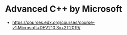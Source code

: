 # Advanced C++ by Microsoft

- https://courses.edx.org/courses/course-v1:Microsoft+DEV210.3x+2T2019/

